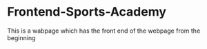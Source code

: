 # Frontend-Sports-Academy
This is a wabpage which has the front end of the webpage from the beginning 
